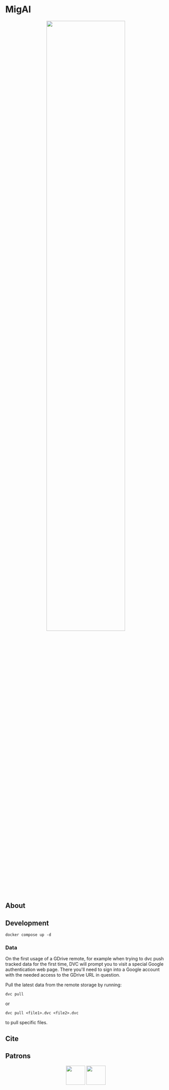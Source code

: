 # MigAI
<div align="center">
   <img src="https://github.com/jamnicki/MigAI/assets/56606076/9cd1dbc7-b402-47a4-b4b9-f8538bd8c5a3" width="70%">
<!--   ![MigAI_logo_big](https://github.com/jamnicki/MigAI/assets/56606076/9cd1dbc7-b402-47a4-b4b9-f8538bd8c5a3) -->
</div>

## About

## Development

```
docker compose up -d
```

### Data
On the first usage of a GDrive remote, for example when trying to dvc push tracked data for the first time, DVC will prompt you to visit a special Google authentication web page. There you'll need to sign into a Google account with the needed access to the GDrive URL in question.

Pull the latest data from the remote storage by running:
```
dvc pull
```
or
```
dvc pull <file1>.dvc <file2>.dvc
```
to pull specific files.

## Cite

## Patrons

<div align="center">
  <img src="https://github.com/jamnicki/mig-ai/assets/56606076/1bf2f7f8-07d7-45e4-a853-00fcf2947a91" height="60">
  <img src="https://github.com/jamnicki/mig-ai/assets/56606076/514f1729-3db1-409b-a9e3-75dab11ee85f" height="60">
</div>

